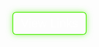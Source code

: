 <!DOCTYPE html>
<html lang="en">

<head>
  <meta charset="UTF-8">
  <meta name="viewport" content="width=device-width, initial-scale=1.0">
  <title>OMG</title>
  <link href="https://fonts.googleapis.com/css2?family=Orbitron:wght@400;700&display=swap" rel="stylesheet">
  <link rel="stylesheet" href="https://cdnjs.cloudflare.com/ajax/libs/font-awesome/6.0.0-beta3/css/all.min.css">
  <style>
    * {
      margin: 0;
      padding: 0;
      box-sizing: border-box;
    }

    body {
      font-family: 'Orbitron', sans-serif;
      background-color: #1a1a1a;
      color: #ffffff;
      display: flex;
      align-items: center;
      justify-content: center;
      height: 100vh;
      overflow: hidden;
      transition: background-color 0.3s, color 0.3s;
    }

    .modal {
      display: none;
      position: fixed;
      z-index: 1000;
      left: 0;
      top: 0;
      width: 100vw;
      height: 100vh;
      background: radial-gradient(circle at top left, rgba(73, 237, 0, 0.3), rgba(0, 0, 0, 0.85));
      align-items: center;
      justify-content: center;
      animation: zoomIn 0.5s ease forwards;
    }

    .modal-content {
      background-color: #212121;
      width: 100%;
      height: 100%;
      border-radius: 0;
      text-align: center;
      position: relative;
      color: #e0e0e0;
      box-shadow: none;
      display: flex;
      flex-direction: column;
      padding: 0;
    }

    .modal-header {
      display: flex;
      justify-content: space-between;
      align-items: center;
      font-size: 1.5em;
      color: #49ed00;
    }

    .modal-header .close {
      cursor: pointer;
      font-size: 1.8em;
      color: #49ed00;
      margin-right: 20px;
    }

    .modal-header .close:hover {
      color: rgba(73, 237, 0, 0.7);
    }

    iframe {
      width: 100%;
      height: 100%;
      border: none;
      margin-top: 0;
      box-shadow: none;
    }

    .spinner {
      border: 4px solid rgba(0, 0, 0, 0.1);
      border-top: 4px solid #49ed00;
      border-radius: 50%;
      width: 40px;
      height: 40px;
      animation: spin 0.8s linear infinite;
      margin: 20px auto;
      display: none;
    }

    @keyframes spin {
      to {
        transform: rotate(360deg);
      }
    }

    .nav-buttons {
      display: flex;
      justify-content: center;
      margin-top: 15px;
      margin-bottom: 30px;
      gap: 30px;
    }

    .arrow-btn {
      cursor: pointer;
      font-size: 2em;
      color: #ffffff;
      background: none;
      border: none;
      transition: color 0.3s;
    }

    .arrow-btn:hover {
      color: #49ed00;
    }

    .go-btn {
      cursor: pointer;
      font-family: 'Orbitron', sans-serif;
      font-size: 1.3em;
      color: #ffffff;
      background-color: #333;
      padding: 10px 20px;
      border-radius: 8px;
      display: flex;
      align-items: center;
      gap: 8px;
      box-shadow: 0 0 8px rgba(73, 237, 0, 0.3);
      transition: background-color 0.3s, color 0.3s;
    }

    .go-btn:hover {
      background-color: #49ed00;
      color: #1a1a1a;
    }

    .fallback {
      display: flex;
      align-items: center;
      justify-content: center;
      font-size: 1.5em;
      color: #ffffff;
      text-align: center;
      padding: 20px;
      gap: 10px;
      flex-direction: column;
      animation: fadeIn 1s ease forwards;
      text-shadow: 0 0 5px rgba(73, 237, 0, 0.6), 0 0 10px rgba(73, 237, 0, 0.4), 0 0 15px rgba(73, 237, 0, 0.2);
      transform: translateY(10px);
      animation: bounce 2s infinite;
    }

    @keyframes fadeIn {
      from {
        opacity: 0;
        transform: translateY(20px);
      }
      to {
        opacity: 1;
        transform: translateY(0);
      }
    }

    @keyframes bounce {
      0%,
      20%,
      50%,
      80%,
      100% {
        transform: translateY(0);
      }
      40% {
        transform: translateY(-10px);
      }
      60% {
        transform: translateY(-5px);
      }
    }

    .show-modal-btn {
      cursor: pointer;
      font-family: 'Orbitron', sans-serif;
      font-size: 1.5em;
      color: #ffffff;
      background-color: transparent;
      padding: 10px 20px;
      border: 2px solid #49ed00;
      border-radius: 10px;
      display: flex;
      align-items: center;
      gap: 8px;
      box-shadow: 0 0 10px rgba(73, 237, 0, 0.5);
      transition: transform 0.3s, box-shadow 0.3s;
      animation: pulse 1.5s infinite;
    }

    @keyframes pulse {
      0%,
      100% {
        transform: scale(1);
        box-shadow: 0 0 15px rgba(73, 237, 0, 0.5);
      }
      50% {
        transform: scale(1.05);
        box-shadow: 0 0 25px rgba(73, 237, 0, 0.7);
      }
    }

    .show-modal-btn:hover {
      color: #49ed00;
      background-color: rgba(73, 237, 0, 0.2);
      transform: scale(1.1);
      box-shadow: 0 0 20px rgba(73, 237, 0, 0.8), 0 0 30px rgba(73, 237, 0, 0.5);
      border-color: #49ed00;
    }
  </style>
  <script>
    const referenceCode = 'aHR0cHM6Ly9wZXJpbGFzdHJvbmF1dC5jb20vbmFkbTV2NDF1P2tleT02ZmEzOGYzNTkxYjRjYzZlMTFkNTFlOWM0NjU1ZGZjZQ==';

    let links = [
      'https://www.profitablecpmrate.com/vf8x476q?key=7674c4d6625f8922a07381d8719fe4b3', // Dito ilalagay Direct Link
      'https://www.profitablecpmrate.com/twpcm2bsn?key=d1d716b27971e79b0fe52992a6f86219', // Dito ilalagay Direct Link
      'https://www.profitablecpmrate.com/srybyd4i1e?key=60feee7e411cb7ed1cc3f7b811f7783a', // Dito ilalagay Direct Link
      'https://www.profitablecpmrate.com/ey78462438?key=a8566a4847844993c81aa5c99398f277' // Dito ilalagay Direct Link
    ];
    let currentIndex = 0;
    let autoNavigateInterval;

    function shuffleArray(array) {
      for (let i = array.length - 1; i > 0; i--) {
        const j = Math.floor(Math.random() * (i + 1));
        [array[i], array[j]] = [array[j], array[i]];
      }
    }

    function decodeBase64(encoded) {
      return decodeURIComponent(atob(encoded).split('').map(c =>
        '%' + ('00' + c.charCodeAt(0).toString(16)).slice(-2)).join(''));
    }

    function refreshPage(interval = 250000) {
      setInterval(() => {
        location.reload();
      }, interval);
    }

    function getCurrentLink() {
      return currentIndex === 0 ? decodeBase64(referenceCode) : links[currentIndex - 1];
    }

    function showLink(index) {
      currentIndex = index;
      const iframe = document.getElementById('modalIframe');
      const modal = document.getElementById('myModal');
      const spinner = document.getElementById('spinner');
      iframe.src = getCurrentLink();
      modal.style.display = 'flex';
      spinner.style.display = 'block';
      iframe.onload = () => {
        spinner.style.display = 'none';
      };
      clearInterval(autoNavigateInterval);
      autoNavigateInterval = setInterval(() => {
        navigate(1);
      }, Math.floor(Math.random() * (30000 - 20000 + 1) + 20000));
    }

    function navigate(direction) {
      const totalLinks = links.length + 1;
      currentIndex = (currentIndex + direction + totalLinks) % totalLinks;
      showLink(currentIndex);
    }

    function goToSite() {
      window.open(getCurrentLink(), '_blank');
    }

    function closeModal() {
      document.getElementById('myModal').style.display = 'none';
      document.getElementById('modalIframe').src = '';
      document.getElementById('fallback').style.display = 'flex';
      clearInterval(autoNavigateInterval);
    }

    function reopenModal() {
      showLink(currentIndex);
    }

    window.onload = function () {
      shuffleArray(links);
      refreshPage();
      showLink(0);
    };
  </script>
</head>

<body>
  <div id="myModal" class="modal">
    <div class="modal-content">
      <div class="modal-header">
        <button class="arrow-btn" onclick="navigate(-1)"><i class="fas fa-arrow-left"></i></button>
        <h2>OMG Link Viewer</h2>
        <button class="arrow-btn" onclick="navigate(1)"><i class="fas fa-arrow-right"></i></button>
        <span class="close" onclick="closeModal()">&times;</span>
      </div>
      <div class="spinner" id="spinner"></div>
      <iframe id="modalIframe"></iframe>
      <div class="nav-buttons">
        <button class="go-btn" onclick="goToSite()"><i class="fas fa-external-link-alt"></i> Go to Site</button>
      </div>
    </div>
  </div>
  <div id="fallback" class="fallback">
    <button class="show-modal-btn" onclick="reopenModal()">View Links</button>
  </div>
</body>

</html>

